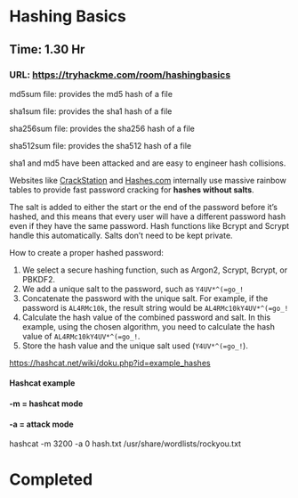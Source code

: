 # Hashing Basics

## Time: 1.30 Hr

### URL: https://tryhackme.com/room/hashingbasics

md5sum file: provides the md5 hash of a file

sha1sum file: provides the sha1 hash of a file

sha256sum file: provides the sha256 hash of a file

sha512sum file: provides the sha512 hash of a file

sha1 and md5 have been attacked and are easy to engineer hash collisions.

Websites like [CrackStation](https://crackstation.net/) and [Hashes.com](https://hashes.com/en/decrypt/hash) internally use massive rainbow tables to provide fast password cracking for **hashes without salts**.

The salt is added to either the start or the end of the password before it’s hashed, and this means that every user will have a different password hash even if they have the same password. Hash functions like Bcrypt and Scrypt handle this automatically. Salts don’t need to be kept private.

How to create a proper hashed password:

1. We select a secure hashing function, such as Argon2, Scrypt, Bcrypt, or PBKDF2.
2. We add a unique salt to the password, such as `Y4UV*^(=go_!`
3. Concatenate the password with the unique salt. For example, if the password is `AL4RMc10k`, the result string would be `AL4RMc10kY4UV*^(=go_!`
4. Calculate the hash value of the combined password and salt. In this example, using the chosen algorithm, you need to calculate the hash value of `AL4RMc10kY4UV*^(=go_!`.
5. Store the hash value and the unique salt used (`Y4UV*^(=go_!`).

https://hashcat.net/wiki/doku.php?id=example_hashes

#### Hashcat example
#### -m = hashcat mode 
#### -a = attack mode
hashcat -m 3200 -a 0 hash.txt /usr/share/wordlists/rockyou.txt

# Completed
